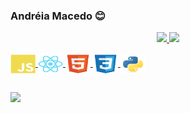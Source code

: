 ### Andréia Macedo 😊

<div align="center">
  <a href="https://github.com/deiiamac">
  <img height="180em" src="https://github-readme-stats.vercel.app/api?username=deiiamac&show_icons=true&theme=panda&include_all_commits=true&count_private=true"/>
  <img height="180em" src="https://github-readme-stats.vercel.app/api/top-langs/?username=deiiamac&layout=compact&langs_count=7&theme=panda"/>
</div>
  
  <div style="display: inline_block"><br>
  <img align="center" alt="deia-Js" height="30" width="40" src="https://raw.githubusercontent.com/devicons/devicon/master/icons/javascript/javascript-plain.svg">
  <img align="center" alt="deia-React" height="30" width="40" src="https://raw.githubusercontent.com/devicons/devicon/master/icons/react/react-original.svg">
  <img align="center" alt="deia-HTML" height="30" width="40" src="https://raw.githubusercontent.com/devicons/devicon/master/icons/html5/html5-original.svg">
  <img align="center" alt="deia-CSS" height="30" width="40" src="https://raw.githubusercontent.com/devicons/devicon/master/icons/css3/css3-original.svg">
  <img align="center" alt="deia-Python" height="30" width="40" src="https://raw.githubusercontent.com/devicons/devicon/master/icons/python/python-original.svg">
  <div>
        
 ##
 
<div>
  <a href="https://www.linkedin.com/in/andreiiamac/" target="_blank"><img src="https://img.shields.io/badge/-LinkedIn-%230077B5?style=for-the-badge&logo=linkedin&logoColor=white"></a> 
<div>
